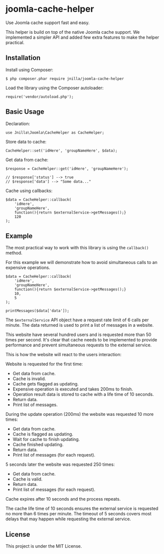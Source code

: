 # joomla-cache-helper

Use Joomla cache support fast and easy.

This helper is build on top of the native Joomla cache support. We implemented a simpler API and added few extra features to make the helper practical. 

## Installation

Install using Composer:
 
```
$ php composer.phar require jnilla/joomla-cache-helper
```
 
Load the library using the Composer autoloader:

```
require('vendor/autoload.php');
```

## Basic Usage

Declaration:

```
use Jnilla\Joomla\CacheHelper as CacheHelper;
```

Store data to cache:

```
CacheHelper::set('idHere', 'groupNameHere', $data);
```

Get data from cache:

```
$response = CacheHelper::get('idHere', 'groupNameHere');

// $response['status'] --> true
// $response['data'] --> "Some data..."
```

Cache using callbacks:

```
$data = CacheHelper::callback(
	'idHere',
	'groupNameHere',
	function(){return $externalService->getMessages();}
	120
);
```
 
## Example

The most practical way to work with this library is using the ```callback()``` method.

For this example we will demonstrate how to avoid simultaneous calls to an expensive operations.

```
$data = CacheHelper::callback(
	'idHere',
	'groupNameHere',
	function(){return $externalService->getMessages();}
	10,
	5
);

printMessages($data['data']);
```

The ```$externalService``` API object have a request rate limit of 6 calls per minute. The data returned is used to print a list of messages in a website. 

This website have several hundred users and is requested more than 50 times per second. It's clear that cache needs to be implemented to provide performance and prevent simultaneous requests to the external service.

This is how the website will react to the users interaction:

Website is requested for the first time:

* Get data from cache.
* Cache is invalid.
* Cache gets flagged as updating.
* Expensive operation is executed and takes 200ms to finish.
* Operation result data is stored to cache with a life time of 10 seconds.
* Return data.
* Print list of messages.

During the update operation (200ms) the website was requested 10 more times:

* Get data from cache.
* Cache is flagged as updating.
* Wait for cache to finish updating.
* Cache finished updating.
* Return data.
* Print list of messages (for each request).

5 seconds later the website was requested 250 times:

* Get data from cache.
* Cache is valid.
* Return data.
* Print list of messages (for each request).

Cache expires after 10 seconds and the process repeats.

The cache life time of 10 seconds ensures the external service is requested no more than 6 times per minute. The timeout of 5 seconds covers most delays that may happen while requesting the external service.

## License

This project is under the MIT License.
